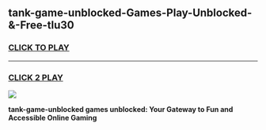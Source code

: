 
## tank-game-unblocked-Games-Play-Unblocked-&-Free-tlu30
<h3>
<a href="https://premium76.site?title=tank-game-unblocked&ref=24A">CLICK TO PLAY</a></h3>
<hr>

<h3>
<a href="https://premium76.site?title=tank-game-unblocked&ref=24A">CLICK 2 PLAY</a>
  
</h3>

<a href="https://premium76.site?title=tank-game-unblocked&ref=24A"><img src="https://clearcache.store/games.png"></a>


**tank-game-unblocked games unblocked: Your Gateway to Fun and Accessible Online Gaming**
